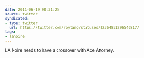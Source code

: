 ```yaml
---
date: 2011-06-19 08:31:25
source: twitter
syndicated:
- type: twitter
  url: https://twitter.com/roytang/statuses/82364851296546817/
tags:
- lanoire
---
```


LA Noire needs to have a crossover with Ace Attorney.